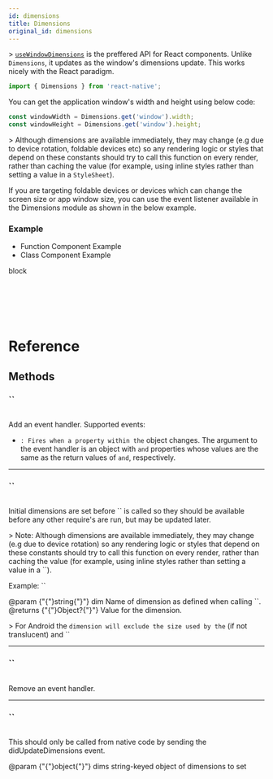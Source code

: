 ```yaml
---
id: dimensions
title: Dimensions
original_id: dimensions
---
```


&gt; [`useWindowDimensions`](usewindowdimensions) is the preffered API for React components. Unlike `Dimensions`, it updates as the window's dimensions update. This works nicely with the React paradigm.

```jsx
import { Dimensions } from 'react-native';
```

You can get the application window's width and height using below code:

```jsx
const windowWidth = Dimensions.get('window').width;
const windowHeight = Dimensions.get('window').height;
```

&gt; Although dimensions are available immediately, they may change (e.g due to device rotation, foldable devices etc) so any rendering logic or styles that depend on these constants should try to call this function on every render, rather than caching the value (for example, using inline styles rather than setting a value in a `StyleSheet`).

If you are targeting foldable devices or devices which can change the screen size or app window size, you can use the event listener available in the Dimensions module as shown in the below example.

### Example

<div className="toggler">
  <ul role="tablist" className="toggle-syntax">
    <li id="functional" className="button-functional" aria-selected="false" role="tab" tabIndex={0} aria-controls="functionaltab" onClick="displayTabs('syntax', 'functional')">
      Function Component Example
    </li>
    <li id="classical" className="button-classical" aria-selected="false" role="tab" tabIndex={0} aria-controls="classicaltab" onClick="displayTabs('syntax', 'classical')">
      Class Component Example
    </li>
  </ul>
</div>

block

```SnackPlayer name=Dimensions



```

```SnackPlayer name=Dimensions



```

# Reference

## Methods

### ``

```jsx
```

Add an event handler. Supported events:

- `: Fires when a property within the` object changes. The argument to the event handler is an object with `and` properties whose values are the same as the return values of `and`, respectively.

---

### ``

```jsx
```

Initial dimensions are set before `` is called so they should be available before any other require's are run, but may be updated later.

&gt; Note: Although dimensions are available immediately, they may change (e.g due to device rotation) so any rendering logic or styles that depend on these constants should try to call this function on every render, rather than caching the value (for example, using inline styles rather than setting a value in a ``).

Example: ``

@param {"{"}string{"}"} dim Name of dimension as defined when calling ``. @returns {"{"}Object?{"}"} Value for the dimension.

&gt; For Android the `dimension will exclude the size used by the` (if not translucent) and ``

---

### ``

```jsx
```

Remove an event handler.

---

### ``

```jsx
```

This should only be called from native code by sending the didUpdateDimensions event.

@param {"{"}object{"}"} dims string-keyed object of dimensions to set
